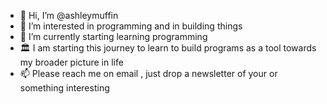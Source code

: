 - 👋 Hi, I’m @ashleymuffin
- 👀 I’m interested in programming and in building things 
- 🌱 I’m currently starting learning programming
- 🏛️ I am starting this journey to learn to build programs as a tool towards my broader picture in life
- 📫 Please reach me on email , just drop a newsletter of your or something interesting

<!---
ashleymuffin/ashleymuffin is a ✨ special ✨ repository because its `README.md` (this file) appears on your GitHub profile.
You can click the Preview link to take a look at your changes.
--->
